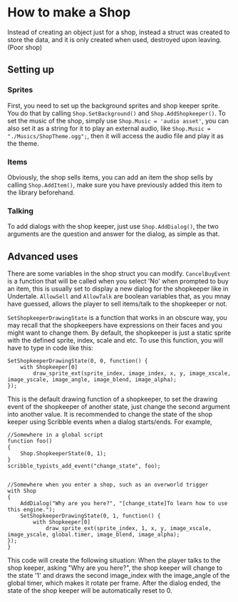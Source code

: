 # How to make a Shop

Instead of creating an object just for a shop, instead a struct was created to store the data, and it
is only created when used, destroyed upon leaving. (Poor shop)

## Setting up
### Sprites
First, you need to set up the background sprites and shop keeper sprite.
You do that by calling `Shop.SetBackground()` and `Shop.AddShopkeeper()`.
To set the music of the shop, simply use `Shop.Music = 'audio asset'`, you can also set it as a string for
it to play an external audio, like `Shop.Music = "./Musics/ShopTheme.ogg";`, then it will access the
audio file and play it as the theme.

### Items
Obviously, the shop sells items, you can add an item the shop sells by calling `Shop.AddItem()`, make
sure you have previously added this item to the library beforehand.

### Talking
To add dialogs with the shop keeper, just use `Shop.AddDialog()`, the two arguments are the question
and answer for the dialog, as simple as that.

## Advanced uses
There are some variables in the shop struct you can modify.
`CancelBuyEvent` is a function that will be called when you select 'No' when prompted to buy an item,
this is usually set to display a new dialog for the shopkeeper like in Undertale.
`AllowSell` and `AllowTalk` are boolean variables that, as you mnay have guessed, allows the player
to sell items/talk to the shopkeeper or not.

`SetShopkeeperDrawingState` is a function that works in an obscure way, you may recall that the shopkeepers
have expressions on their faces and you might want to change them. By default, the shopkeeper is just a
static sprite with the defined sprite, index, scale and etc.
To use this function, you will have to type in code like this:
```gml
SetShopkeeperDrawingState(0, 0, function() {
	with Shopkeeper[0]
		draw_sprite_ext(sprite_index, image_index, x, y, image_xscale, image_yscale, image_angle, image_blend, image_alpha);
});
```
This is the default drawing function of a shopkeeper, to set the drawing event of the shopkeeper of another state, just change
the second argument into another value.
It is recommended to change the state of the shop keeper using Scribble events when a dialog starts/ends.
For example,
```gml
//Somewhere in a global script
function foo()
{
	Shop.ShopkeeperState(0, 1);
}
scribble_typists_add_event("change_state", foo);


//Somewhere when you enter a shop, such as an overworld trigger
with Shop
{
	AddDialog("Why are you here?", "[change_state]To learn how to use this engine.");
	SetShopkeeperDrawingState(0, 1, function() {
		with Shopkeeper[0]
			draw_sprite_ext(sprite_index, 1, x, y, image_xscale, image_yscale, global.timer, image_blend, image_alpha);
});
}
```
This code will create the following situation:
When the player talks to the shop keeper, asking "Why are you here?", the shop keeper will change to
the state '1' and draws the second image_index with the image_angle of the global timer, which makes it
rotate per frame.
After the dialog ended, the state of the shop keeper will be automatically reset to 0.